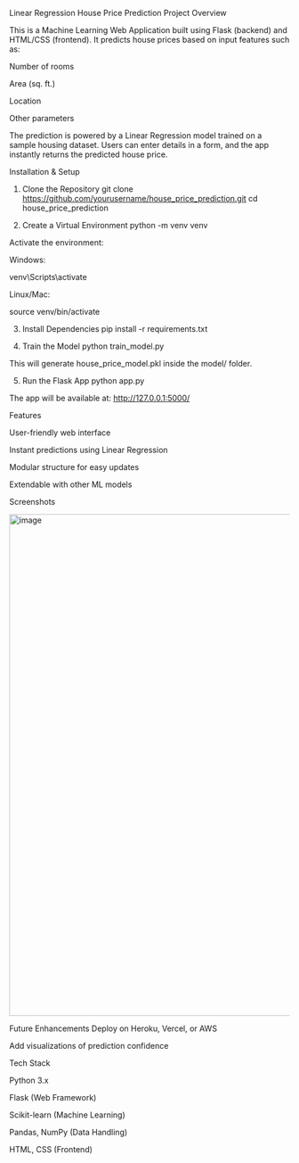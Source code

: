 Linear Regression House Price Prediction
Project Overview

This is a Machine Learning Web Application built using Flask (backend) and HTML/CSS (frontend).
It predicts house prices based on input features such as:

Number of rooms

Area (sq. ft.)

Location

Other parameters

The prediction is powered by a Linear Regression model trained on a sample housing dataset.
Users can enter details in a form, and the app instantly returns the predicted house price.

Installation & Setup
1. Clone the Repository
git clone https://github.com/yourusername/house_price_prediction.git
cd house_price_prediction

2. Create a Virtual Environment
python -m venv venv


Activate the environment:

Windows:

venv\Scripts\activate


Linux/Mac:

source venv/bin/activate

3. Install Dependencies
pip install -r requirements.txt

4. Train the Model
python train_model.py


This will generate house_price_model.pkl inside the model/ folder.

5. Run the Flask App
python app.py


The app will be available at: http://127.0.0.1:5000/

Features

User-friendly web interface

Instant predictions using Linear Regression

Modular structure for easy updates

Extendable with other ML models

Screenshots

<img width="1600" height="900" alt="image" src="https://github.com/user-attachments/assets/8ef1a9f5-ed76-4359-90f4-362045f3a535" />

Future Enhancements
Deploy on Heroku, Vercel, or AWS

Add visualizations of prediction confidence

Tech Stack

Python 3.x

Flask (Web Framework)

Scikit-learn (Machine Learning)

Pandas, NumPy (Data Handling)

HTML, CSS (Frontend)
